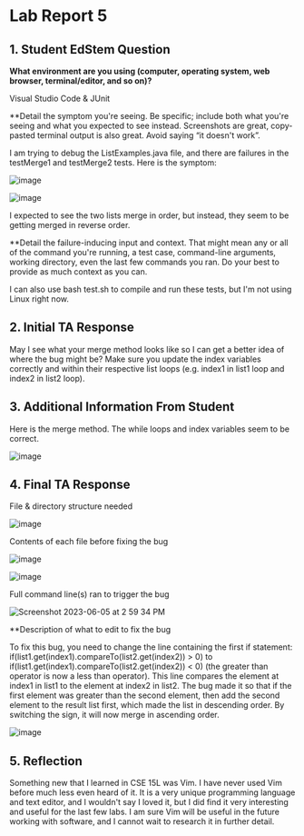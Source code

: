 # Lab Report 5

## 1. Student EdStem Question

**What environment are you using (computer, operating system, web browser, terminal/editor, and so on)?**

Visual Studio Code & JUnit

**Detail the symptom you're seeing. Be specific; include both what you're seeing and what you expected to see instead. Screenshots are great, copy-pasted terminal output is also great. Avoid saying “it doesn't work”.

I am trying to debug the ListExamples.java file, and there are failures in the testMerge1 and testMerge2 tests. Here is the symptom:

![image](https://github.com/gauravn17/cse-15l-lab-reports/assets/93863977/769d3a33-a212-4b7b-8162-deeeee34f46d)

![image](https://github.com/gauravn17/cse-15l-lab-reports/assets/93863977/43725159-ffb8-4d01-ad9f-2a4d1a9b3131)

I expected to see the two lists merge in order, but instead, they seem to be getting merged in reverse order.

**Detail the failure-inducing input and context. That might mean any or all of the command you're running, a test case, command-line arguments, working directory, even the last few commands you ran. Do your best to provide as much context as you can.

I can also use bash test.sh to compile and run these tests, but I'm not using Linux right now.

## 2. Initial TA Response

May I see what your merge method looks like so I can get a better idea of where the bug might be? Make sure you update the index variables correctly and within their respective list loops (e.g. index1 in list1 loop and index2 in list2 loop).

## 3. Additional Information From Student

Here is the merge method. The while loops and index variables seem to be correct.

![image](https://github.com/gauravn17/cse-15l-lab-reports/assets/93863977/39ad6e85-9b7b-47e0-a950-d886f2c799ae)


## 4. Final TA Response
File & directory structure needed

![image](https://github.com/gauravn17/cse-15l-lab-reports/assets/93863977/96b4b52d-2293-4e96-8193-bc1d4c48a69b)


Contents of each file before fixing the bug

![image](https://github.com/gauravn17/cse-15l-lab-reports/assets/93863977/1f450e83-07ae-456a-8a80-acaa27a63c95)

![image](https://github.com/gauravn17/cse-15l-lab-reports/assets/93863977/44dd759e-80db-4608-963a-a95a8d8d0105)

Full command line(s) ran to trigger the bug

 ![Screenshot 2023-06-05 at 2 59 34 PM](https://github.com/gauravn17/cse-15l-lab-reports/assets/93863977/d20e6da7-b996-4a4b-bffb-7ab1a501753c)

**Description of what to edit to fix the bug

To fix this bug, you need to change the line containing the first if statement: if(list1.get(index1).compareTo(list2.get(index2)) > 0) to if(list1.get(index1).compareTo(list2.get(index2)) < 0) (the greater than operator is now a less than operator). This line compares the element at index1 in list1 to the element at index2 in list2. The bug made it so that if the first element was greater than the second element, then add the second element to the result list first, which made the list in descending order. By switching the sign, it will now merge in ascending order.

![image](https://github.com/gauravn17/cse-15l-lab-reports/assets/93863977/3573579d-f904-48b1-9b29-ddf95768c085)

## 5. Reflection

Something new that I learned in CSE 15L was Vim. I have never used Vim before much less even heard of it. It is a very unique programming language and text editor, and I wouldn't say I loved it, but I did find it very interesting and useful for the last few labs. I am sure Vim will be useful in the future working with software, and I cannot wait to research it in further detail. 
